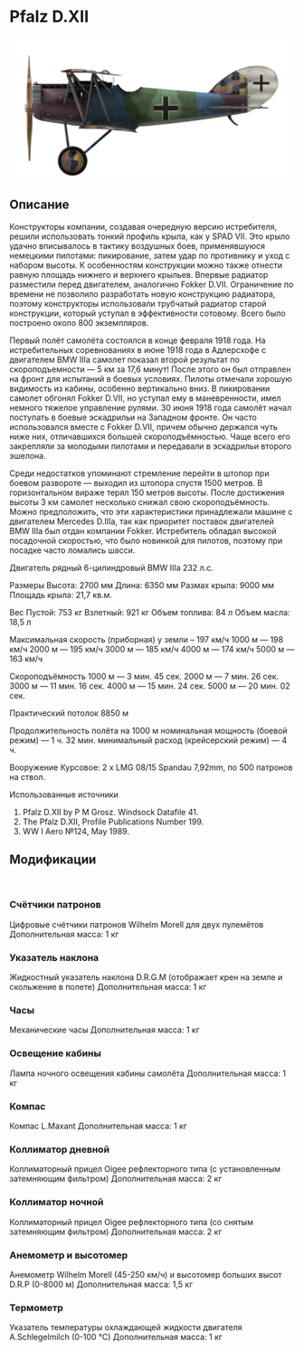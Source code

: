 ﻿# Pfalz D.XII

![pfalzd12](../images/pfalzd12.png)

## Описание

Конструкторы компании, создавая очередную версию истребителя, решили использовать тонкий профиль крыла, как у SPAD VII. Это крыло удачно вписывалось в тактику воздушных боев, применявшуюся немецкими пилотами: пикирование, затем удар по противнику и уход с набором высоты. К особенностям конструкции можно также отнести равную площадь нижнего и верхнего крыльев. Впервые радиатор разместили перед двигателем, аналогично Fokker D.VII. Ограничение по времени не позволило разработать новую конструкцию радиатора, поэтому конструкторы использовали трубчатый радиатор старой конструкции, который уступал в эффективности сотовому. Всего было построено около 800 экземпляров.

Первый полёт самолёта состоялся в конце февраля 1918 года. На истребительных соревнованиях в июне 1918 года в Адлерсхофе с двигателем BMW IIIa самолет показал второй результат по скороподъемности — 5 км за 17,6 минут! После этого он был отправлен на фронт для испытаний в боевых условиях. Пилоты отмечали хорошую видимость из кабины, особенно вертикально вниз. В пикировании самолет обгонял Fokker D.VII, но уступал ему в маневренности, имел немного тяжелое управление рулями. 30 июня 1918 года самолёт начал поступать в боевые эскадрильи на Западном фронте. Он часто использовался вместе с Fokker D.VII, причем обычно держался чуть ниже них, отличавшихся большей скороподъёмностью. Чаще всего его закрепляли за молодыми пилотами и передавали в эскадрильи второго эшелона.

Среди недостатков упоминают стремление перейти в штопор при боевом развороте — выходил из штопора спустя 1500 метров. В горизонтальном вираже терял 150 метров высоты. После достижения высоты 3 км самолет несколько снижал свою скороподъёмность. Можно предположить, что эти характеристики принадлежали машине с двигателем Mercedes D.IIIa, так как приоритет поставок двигателей BMW IIIa был отдан компании Fokker. Истребитель обладал высокой посадочной скоростью, что было новинкой для пилотов, поэтому при посадке часто ломались шасси.


Двигатель рядный 6-цилиндровый BMW IIIa 232 л.с.

Размеры
Высота: 2700 мм
Длина: 6350 мм
Размах крыла: 9000 мм
Площадь крыла: 21,7 кв.м.

Вес
Пустой: 753 кг
Взлетный: 921 кг
Объем топлива: 84 л
Объем масла: 18,5 л

Максимальная скорость (приборная)
у земли – 197 км/ч
1000 м — 198 км/ч
2000 м — 195 км/ч
3000 м — 185 км/ч
4000 м — 174 км/ч
5000 м — 163 км/ч

Скороподъёмность
1000 м — 3 мин. 45 сек.
2000 м — 7 мин. 26 сек.
3000 м — 11 мин. 16 сек.
4000 м — 15 мин. 24 сек.
5000 м — 20 мин. 02 сек.

Практический потолок 8850 м

Продолжительность полёта на 1000 м
номинальная мощность (боевой режим) — 1 ч. 32 мин.
минимальный расход (крейсерский режим) — 4 ч.

Вооружение
Курсовое: 2 х LMG 08/15 Spandau 7,92mm, по 500 патронов на ствол.

Использованные источники
1) Pfalz D.XII by P M Grosz. Windsock Datafile 41.
2) The Pfalz D.XII, Profile Publications Number 199.
3) WW I Aero №124, May 1989.

## Модификации
﻿

### Счётчики патронов

Цифровые счётчики патронов Wilhelm Morell для двух пулемётов
Дополнительная масса: 1 кг﻿

### Указатель наклона

Жидкостный указатель наклона D.R.G.M (отображает крен на земле и скольжение в полете)
Дополнительная масса: 1 кг
﻿

### Часы

Механические часы
Дополнительная масса: 1 кг
﻿

### Освещение кабины

Лампа ночного освещения кабины самолёта
Дополнительная масса: 1 кг
﻿

### Компас

Компас L.Maxant
Дополнительная масса: 1 кг
﻿

### Коллиматор дневной

Коллиматорный прицел Oigee рефлекторного типа (с установленным затемняющим фильтром)
Дополнительная масса: 2 кг
﻿

### Коллиматор ночной

Коллиматорный прицел Oigee рефлекторного типа (со снятым затемняющим фильтром)
Дополнительная масса: 2 кг
﻿

### Анемометр и высотомер

Анемометр Wilhelm Morell (45-250 км/ч) и высотомер больших высот D.R.P (0-8000 м)
Дополнительная масса: 1,5 кг
﻿

### Термометр

Указатель температуры охлаждающей жидкости двигателя A.Schlegelmilch (0-100 °C)
Дополнительная масса: 1 кг
